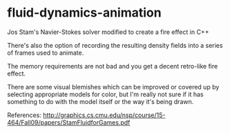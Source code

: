 # fluid-dynamics-animation
Jos Stam's Navier-Stokes solver modified to create a fire effect in C++

There's also the option of recording the resulting density fields into a series of frames used to animate.

The memory requirements are not bad and you get a decent retro-like fire effect.

There are some visual blemishes which can be improved or covered up by selecting appropriate models for color, 
but I'm really not sure if it has something to do with the model itself or the way it's being drawn.

References:
http://graphics.cs.cmu.edu/nsp/course/15-464/Fall09/papers/StamFluidforGames.pdf

